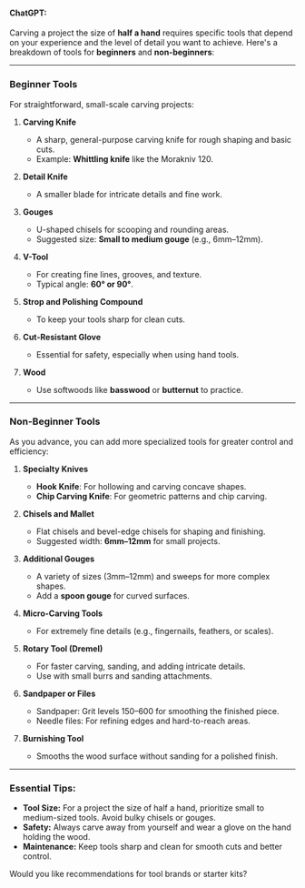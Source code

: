 
#### ChatGPT:

Carving a project the size of **half a hand** requires specific tools that depend on your experience and the level of detail you want to achieve. Here's a breakdown of tools for **beginners** and **non-beginners**:

---

### **Beginner Tools**  
For straightforward, small-scale carving projects:

1. **Carving Knife**  
   - A sharp, general-purpose carving knife for rough shaping and basic cuts.  
   - Example: **Whittling knife** like the Morakniv 120.

2. **Detail Knife**  
   - A smaller blade for intricate details and fine work.  

3. **Gouges**  
   - U-shaped chisels for scooping and rounding areas.  
   - Suggested size: **Small to medium gouge** (e.g., 6mm–12mm).

4. **V-Tool**  
   - For creating fine lines, grooves, and texture.  
   - Typical angle: **60° or 90°**.

5. **Strop and Polishing Compound**  
   - To keep your tools sharp for clean cuts.  

6. **Cut-Resistant Glove**  
   - Essential for safety, especially when using hand tools.

7. **Wood**  
   - Use softwoods like **basswood** or **butternut** to practice.

---

### **Non-Beginner Tools**  
As you advance, you can add more specialized tools for greater control and efficiency:

1. **Specialty Knives**  
   - **Hook Knife**: For hollowing and carving concave shapes.  
   - **Chip Carving Knife**: For geometric patterns and chip carving.

2. **Chisels and Mallet**  
   - Flat chisels and bevel-edge chisels for shaping and finishing.  
   - Suggested width: **6mm–12mm** for small projects.

3. **Additional Gouges**  
   - A variety of sizes (3mm–12mm) and sweeps for more complex shapes.  
   - Add a **spoon gouge** for curved surfaces.

4. **Micro-Carving Tools**  
   - For extremely fine details (e.g., fingernails, feathers, or scales).  

5. **Rotary Tool (Dremel)**  
   - For faster carving, sanding, and adding intricate details.  
   - Use with small burrs and sanding attachments.

6. **Sandpaper or Files**  
   - Sandpaper: Grit levels 150–600 for smoothing the finished piece.  
   - Needle files: For refining edges and hard-to-reach areas.

7. **Burnishing Tool**  
   - Smooths the wood surface without sanding for a polished finish.

---

### **Essential Tips:**
- **Tool Size:** For a project the size of half a hand, prioritize small to medium-sized tools. Avoid bulky chisels or gouges.  
- **Safety:** Always carve away from yourself and wear a glove on the hand holding the wood.  
- **Maintenance:** Keep tools sharp and clean for smooth cuts and better control.  

Would you like recommendations for tool brands or starter kits?
